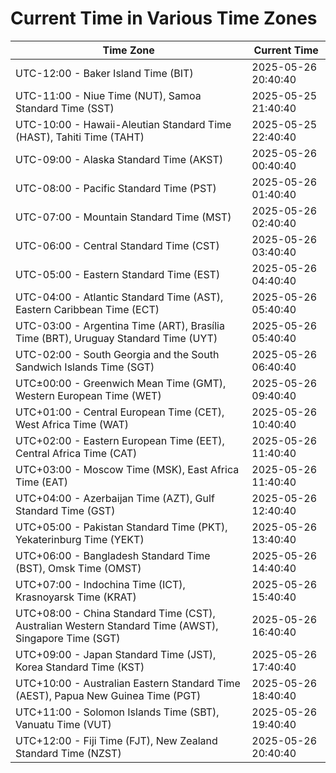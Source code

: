 # Current Time in Various Time Zones

| Time Zone | Current Time |
|-----------|--------------|
| UTC-12:00 - Baker Island Time (BIT) | 2025-05-26 20:40:40 |
| UTC-11:00 - Niue Time (NUT), Samoa Standard Time (SST) | 2025-05-25 21:40:40 |
| UTC-10:00 - Hawaii-Aleutian Standard Time (HAST), Tahiti Time (TAHT) | 2025-05-25 22:40:40 |
| UTC-09:00 - Alaska Standard Time (AKST) | 2025-05-26 00:40:40 |
| UTC-08:00 - Pacific Standard Time (PST) | 2025-05-26 01:40:40 |
| UTC-07:00 - Mountain Standard Time (MST) | 2025-05-26 02:40:40 |
| UTC-06:00 - Central Standard Time (CST) | 2025-05-26 03:40:40 |
| UTC-05:00 - Eastern Standard Time (EST) | 2025-05-26 04:40:40 |
| UTC-04:00 - Atlantic Standard Time (AST), Eastern Caribbean Time (ECT) | 2025-05-26 05:40:40 |
| UTC-03:00 - Argentina Time (ART), Brasília Time (BRT), Uruguay Standard Time (UYT) | 2025-05-26 05:40:40 |
| UTC-02:00 - South Georgia and the South Sandwich Islands Time (SGT) | 2025-05-26 06:40:40 |
| UTC±00:00 - Greenwich Mean Time (GMT), Western European Time (WET) | 2025-05-26 09:40:40 |
| UTC+01:00 - Central European Time (CET), West Africa Time (WAT) | 2025-05-26 10:40:40 |
| UTC+02:00 - Eastern European Time (EET), Central Africa Time (CAT) | 2025-05-26 11:40:40 |
| UTC+03:00 - Moscow Time (MSK), East Africa Time (EAT) | 2025-05-26 11:40:40 |
| UTC+04:00 - Azerbaijan Time (AZT), Gulf Standard Time (GST) | 2025-05-26 12:40:40 |
| UTC+05:00 - Pakistan Standard Time (PKT), Yekaterinburg Time (YEKT) | 2025-05-26 13:40:40 |
| UTC+06:00 - Bangladesh Standard Time (BST), Omsk Time (OMST) | 2025-05-26 14:40:40 |
| UTC+07:00 - Indochina Time (ICT), Krasnoyarsk Time (KRAT) | 2025-05-26 15:40:40 |
| UTC+08:00 - China Standard Time (CST), Australian Western Standard Time (AWST), Singapore Time (SGT) | 2025-05-26 16:40:40 |
| UTC+09:00 - Japan Standard Time (JST), Korea Standard Time (KST) | 2025-05-26 17:40:40 |
| UTC+10:00 - Australian Eastern Standard Time (AEST), Papua New Guinea Time (PGT) | 2025-05-26 18:40:40 |
| UTC+11:00 - Solomon Islands Time (SBT), Vanuatu Time (VUT) | 2025-05-26 19:40:40 |
| UTC+12:00 - Fiji Time (FJT), New Zealand Standard Time (NZST) | 2025-05-26 20:40:40 |
